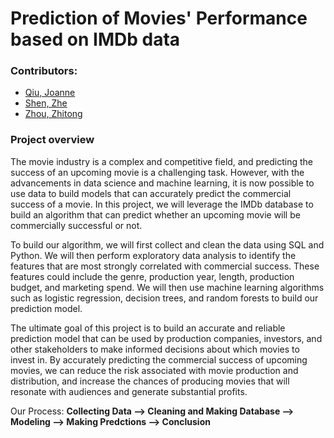 # Prediction of Movies' Performance based on IMDb data


### Contributors:
 - [Qiu, Joanne](https://github.com/joanneqiu07)
 - [Shen, Zhe](https://github.com/ZheShen00)
 - [Zhou, Zhitong](https://github.com/Zzzztong)

### Project overview

The movie industry is a complex and competitive field, and predicting the success of an upcoming movie is a challenging task. However, with the advancements in data science and machine learning, it is now possible to use data to build models that can accurately predict the commercial success of a movie. In this project, we will leverage the IMDb database to build an algorithm that can predict whether an upcoming movie will be commercially successful or not.

To build our algorithm, we will first collect and clean the data using SQL and Python. We will then perform exploratory data analysis to identify the features that are most strongly correlated with commercial success. These features could include the genre, production year, length, production budget, and marketing spend. We will then use machine learning algorithms such as logistic regression, decision trees, and random forests to build our prediction model.

The ultimate goal of this project is to build an accurate and reliable prediction model that can be used by production companies, investors, and other stakeholders to make informed decisions about which movies to invest in. By accurately predicting the commercial success of upcoming movies, we can reduce the risk associated with movie production and distribution, and increase the chances of producing movies that will resonate with audiences and generate substantial profits.

Our Process: **Collecting Data --> Cleaning and Making Database --> Modeling --> Making Predctions --> Conclusion**

